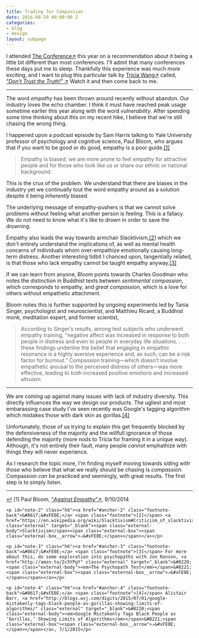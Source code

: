 ```yaml
---
title: Trading for Compassion
date: 2016-08-29 00:00:00 Z
categories:
- blog
- design
layout: subpage
---
```


I attended <a href="https://2016.theconference.se/" class="external" target="_blank"><span class="external-body">The Conference</span><span class="external-box"><span class="external-box__arrow">↗&#xFE0E;</span></span></a> this year on a recommendation about it being a little bit different than most conferences. I'll admit that many conferences these days put me to sleep. Thankfully this experience was much more exciting, and I want to plug this particular talk by <a href="https://twitter.com/triciawang" class="external" target="_blank"><span class="external-body">Tricia Wang</span><span class="external-box"><span class="external-box__arrow">↗&#xFE0E;</span></span></a> called, <a href="http://videos.theconference.se/dont-trust-the-truth" class="external" target="_blank">&#8220;<span class="external-body"><em>Don't Trust the Truth!</em></span>&#8221; <span class="external-box"><span class="external-box__arrow">↗&#xFE0E;</span></span></a> Watch it and then come back to me.

<hr class="small">

The word *empathy* has been thrown around recently without abandon. Our industry loves the echo chamber. I think it must have reached peak usage sometime earlier this year along with the word *vulnerability*. After spending some time thinking about this on my recent hike, I believe that we're still chasing the wrong thing.

I happened upon a podcast episode by Sam Harris talking to Yale University professor of psychology and cognitive science, Paul Bloom, who argues that if you want to be good or do good, empathy is a poor guide.<a id="anchor-1" href="#note-1" class="fieldnotes-anchor">[1]</a> 

> Empathy is biased; we are more prone to feel empathy for attractive people and for those who look like us or share our ethnic or national background.

This is the crux of the problem. We understand that there are biases in the industry yet we continually tout the word empathy around as a solution despite it being *inherently* biased.

The underlying message of empathy-pushers is that we cannot solve problems without feeling what another person is feeling. This is a fallacy. We do not need to know what it's like to drown in order to save the drowning.

Empathy also leads the way towards armchair Slacktivism,<a id="anchor-2" href="#note-2" class="fieldnotes-anchor">[2]</a> which we don't entirely understand the implications of, as well as mental health concerns of individuals whom over-empathize emotionally causing long-term distress. Another interesting tidbit I chanced upon, tangentially related, is that those who lack empathy cannot be taught empathy anyway.<a id="anchor-3" href="#note-3" class="fieldnotes-anchor">[3]</a> 

If we can learn from anyone, Bloom points towards Charles Goodman who notes the distinction in Buddhist texts between *sentimental compassion*, which corresponds to empathy, and *great compassion*, which is a love for others without empathetic attachment. 

Bloom notes this is further supported by ongoing experiments led by Tania Singer, psychologist and neuroscientist, and Matthieu Ricard, a Buddhist monk, meditation expert, and former scientist,

> According to Singer’s results, among test subjects who underwent empathy training, “negative affect was increased in response to both people in distress and even to people in everyday life situations. . . . these findings underline the belief that engaging in empathic resonance is a highly aversive experience and, as such, can be a risk factor for burnout.” Compassion training—which doesn’t involve empathetic arousal to the perceived distress of others—was more effective, leading to both increased positive emotions and increased altruism.

<hr class="small">

We are coming up against many issues with lack of industry diversity. This directly influences the way we design our products. The ugliest and most embarassing case study I've seen recently was Google's tagging algorithm which mistakes those with dark skin as gorillas.<a id="anchor-4" href="#note-4" class="fieldnotes-anchor">[4]</a> 

Unfortunately, those of us trying to explain this get frequently blocked by the defensiveness of the majority and the willfull ignorance of those defending the majority (more nods to Tricia for framing it in a unique way). Although, it's not entirely their fault, many people *cannot* emphathize with things they will never experience.

As I research the topic more, I'm finding myself moving towards siding with those who believe that what we really should be chasing is *compassion*. Compassion *can* be practiced and seemingly, with great results. The first step is to simply listen.

<hr class="small">

<div class="fieldnotes">
    <p id="note-1" class="h6"><a href="#anchor-1" class="footnote-back">&#8617;&#xFE0E;</a> <span class="footnote">[1]</span> Paul Bloom, <a href="http://bostonreview.net/forum/paul-bloom-against-empathy" class="external" target="_blank">&#8220;<span class="external-body"><em>Against Empathy</em></span>&#8221;<span class="external-box"><span class="external-box__arrow">↗&#xFE0E;</span></span></a>, 9/10/2014</p>

    <p id="note-2" class="h6"><a href="#anchor-2" class="footnote-back">&#8617;&#xFE0E;</a> <span class="footnote">[2]</span> <a href="https://en.wikipedia.org/wiki/Slacktivism#Criticism_of_slacktivism)" class="external" target="_blank"><span class="external-body">Slacktivism</span><span class="external-box"><span class="external-box__arrow">↗&#xFE0E;</span></span></a></p>

    <p id="note-3" class="h6"><a href="#anchor-3" class="footnote-back">&#8617;&#xFE0E;</a> <span class="footnote">[3]</span> For more about this, do some exploration into psychopaths with Jon Ronson, <a href="http://amzn.to/2c5YPgY" class="external" target="_blank">&#8220;<span class="external-body"><em>The Psychopath Test</em></span>&#8221;<span class="external-box"><span class="external-box__arrow">↗&#xFE0E;</span></span></a></p>

    <p id="note-4" class="h6"><a href="#anchor-4" class="footnote-back">&#8617;&#xFE0E;</a> <span class="footnote">[4]</span> Alistair Barr, <a href="http://blogs.wsj.com/digits/2015/07/01/google-mistakenly-tags-black-people-as-gorillas-showing-limits-of-algorithms/" class="external" target="_blank">&#8220;<span class="external-body"><em>Google Mistakenly Tags Black People as ‘Gorillas,’ Showing Limits of Algorithms</em></span>&#8221;<span class="external-box"><span class="external-box__arrow">↗&#xFE0E;</span></span></a>, 7/1/2015</p>
</div>